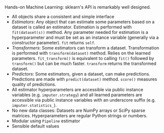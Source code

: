 Hands-on Machine Learning: sklearn's API is remarkably well designed.
* All objects share a consistent and simple interface
* _Estimators_: Any object that can estimate some parameters based on a dataset is called an estimator. Estimation is performed with `fit(dataset(s))` method. Any parameter needed for estimation is a hyperparameter and must be set as an instance variable (generally via a constructor parameter). `fit` returns `self`.
* _Transformers_: Some estimators can transform a dataset. Transformation is performed with `transform(dataset)` method. Relies on the learned parameters. `fit_transform()` is equivalent to calling `fit()` followed by `transform()` but can be much faster. `transform` returns the transformed dataset.
* _Predictors_: Some estimators, given a dataset, can make predictions. Predictions are made with `predict(dataset)` method. `score()` measures quality of predictions.
* All estimator hyperparameters are accessible via public instance variables (e.g. `imputer.strategy`) and all learned parameters are accessible via public instance variables with an underscore suffix (e.g. `imputer.statistics_`).
* No new data classes: Datasets are NumPy arrays or SciPy sparse matrices. Hyperparameters are regular Python strings or numbers.
* Modular using `Pipeline` estimator
* Sensible default values